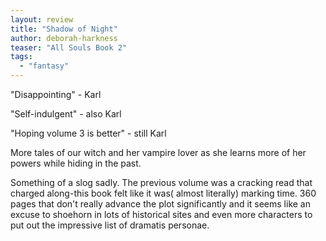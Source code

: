 ```yaml
---
layout: review
title: "Shadow of Night"
author: deborah-harkness
teaser: "All Souls Book 2"
tags:
  - "fantasy"
---
```


"Disappointing" - Karl

"Self-indulgent" - also Karl

"Hoping volume 3 is better" - still Karl

More tales of our witch and her vampire lover as she learns more of her powers while
hiding in the past.

Something of a slog sadly. The previous volume was a cracking read that charged along-this 
book felt like it was( almost literally) marking time. 360 pages that don't really advance 
the plot significantly and it seems like an excuse to shoehorn in lots of historical sites 
and even more characters to put out the impressive list of dramatis personae.